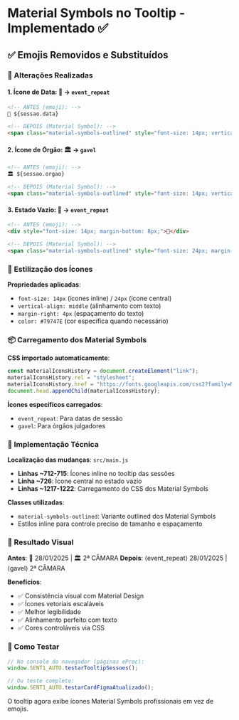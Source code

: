 # Material Symbols no Tooltip - Implementado ✅

## ✅ Emojis Removidos e Substituídos

### 🔄 Alterações Realizadas

#### 1. Ícone de Data: 📅 → `event_repeat`
```html
<!-- ANTES (emoji): -->
📅 ${sessao.data}

<!-- DEPOIS (Material Symbol): -->
<span class="material-symbols-outlined" style="font-size: 14px; vertical-align: middle; margin-right: 4px;">event_repeat</span>${sessao.data}
```

#### 2. Ícone de Órgão: 🏛️ → `gavel`
```html
<!-- ANTES (emoji): -->
🏛️ ${sessao.orgao}

<!-- DEPOIS (Material Symbol): -->
<span class="material-symbols-outlined" style="font-size: 14px; vertical-align: middle; margin-right: 4px;">gavel</span>${sessao.orgao}
```

#### 3. Estado Vazio: 📅 → `event_repeat`
```html
<!-- ANTES (emoji): -->
<div style="font-size: 14px; margin-bottom: 8px;">📅</div>

<!-- DEPOIS (Material Symbol): -->
<span class="material-symbols-outlined" style="font-size: 24px; margin-bottom: 8px; color: #79747E;">event_repeat</span>
```

### 🎨 Estilização dos Ícones

**Propriedades aplicadas**:
- `font-size: 14px` (ícones inline) / `24px` (ícone central)
- `vertical-align: middle` (alinhamento com texto)
- `margin-right: 4px` (espaçamento do texto)
- `color: #79747E` (cor específica quando necessário)

### 📦 Carregamento dos Material Symbols

**CSS importado automaticamente**:
```javascript
const materialIconsHistory = document.createElement("link");
materialIconsHistory.rel = "stylesheet";
materialIconsHistory.href = "https://fonts.googleapis.com/css2?family=Material+Symbols+Outlined:opsz,wght,FILL,GRAD@20..48,100..700,0..1,-50..200&icon_names=event_repeat,gavel";
document.head.appendChild(materialIconsHistory);
```

**Ícones específicos carregados**:
- `event_repeat`: Para datas de sessão
- `gavel`: Para órgãos julgadores

### 🔧 Implementação Técnica

**Localização das mudanças**: `src/main.js`
- **Linhas ~712-715**: Ícones inline no tooltip das sessões
- **Linha ~726**: Ícone central no estado vazio
- **Linhas ~1217-1222**: Carregamento do CSS dos Material Symbols

**Classes utilizadas**:
- `material-symbols-outlined`: Variante outlined dos Material Symbols
- Estilos inline para controle preciso de tamanho e espaçamento

### 🎯 Resultado Visual

**Antes**: 📅 28/01/2025 | 🏛️ 2ª CÂMARA
**Depois**: ⟨event_repeat⟩ 28/01/2025 | ⟨gavel⟩ 2ª CÂMARA

**Benefícios**:
- ✅ Consistência visual com Material Design
- ✅ Ícones vetoriais escaláveis
- ✅ Melhor legibilidade
- ✅ Alinhamento perfeito com texto
- ✅ Cores controláveis via CSS

### 🧪 Como Testar

```javascript
// No console do navegador (páginas eProc):
window.SENT1_AUTO.testarTooltipSessoes();

// Ou teste completo:
window.SENT1_AUTO.testarCardFigmaAtualizado();
```

O tooltip agora exibe ícones Material Symbols profissionais em vez de emojis.
